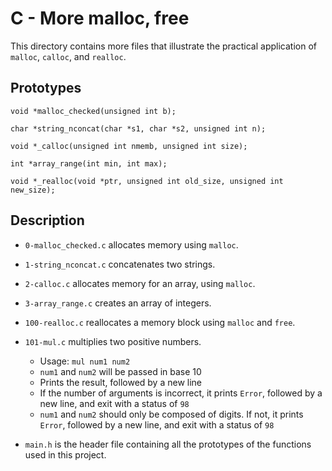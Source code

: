 # C - More malloc, free
This directory contains more files that illustrate the practical application of `malloc`, `calloc`, and `realloc`.
## Prototypes
`void *malloc_checked(unsigned int b);`

`char *string_nconcat(char *s1, char *s2, unsigned int n);`

`void *_calloc(unsigned int nmemb, unsigned int size);`

`int *array_range(int min, int max);`

`void *_realloc(void *ptr, unsigned int old_size, unsigned int new_size);`

## Description
* `0-malloc_checked.c` allocates memory using `malloc`.

* `1-string_nconcat.c` concatenates two strings.

* `2-calloc.c` allocates memory for an array, using `malloc`.

* `3-array_range.c` creates an array of integers.

* `100-realloc.c` reallocates a memory block using `malloc` and `free`.

* `101-mul.c` multiplies two positive numbers.
  * Usage: `mul num1 num2`
  * `num1` and `num2` will be passed in base 10
  * Prints the result, followed by a new line
  * If the number of arguments is incorrect, it prints `Error`, followed by a new line, and exit with a status of `98`
  * `num1` and `num2` should only be composed of digits. If not, it prints `Error`, followed by a new line, and exit with a status of `98`

* `main.h` is the header file containing all the prototypes of the functions used in this project.
